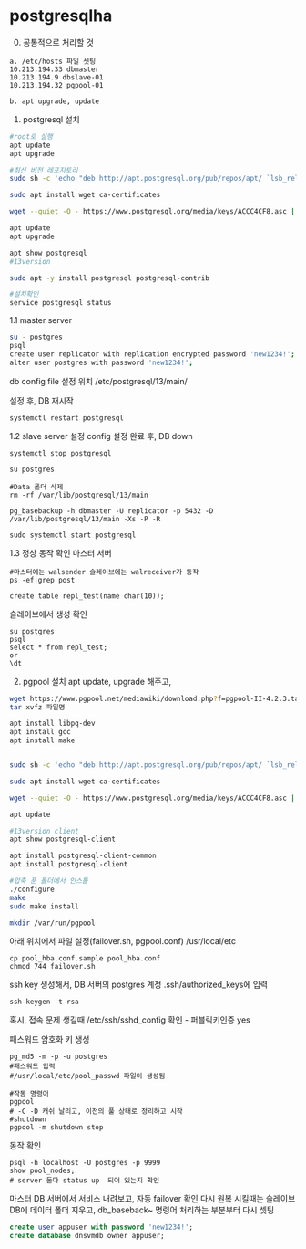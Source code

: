 # postgresqlha

0. 공통적으로 처리할 것
```
a. /etc/hosts 파일 셋팅
10.213.194.33 dbmaster
10.213.194.9 dbslave-01
10.213.194.32 pgpool-01

b. apt upgrade, update
```

1. postgresql 설치

```bash
#root로 실행
apt update
apt upgrade

#최신 버전 레포지토리
sudo sh -c 'echo "deb http://apt.postgresql.org/pub/repos/apt/ `lsb_release -cs`-pgdg main" >> /etc/apt/sources.list.d/pgdg.list'

sudo apt install wget ca-certificates

wget --quiet -O - https://www.postgresql.org/media/keys/ACCC4CF8.asc | sudo apt-key add -

apt update
apt upgrade

apt show postgresql
#13version 

sudo apt -y install postgresql postgresql-contrib

#설치확인
service postgresql status

```
1.1 master server
```bash
su - postgres
psql
create user replicator with replication encrypted password 'new1234!';
alter user postgres with password 'new1234!';
```
db config file 설정
위치
/etc/postgresql/13/main/

설정 후, DB 재시작
```
systemctl restart postgresql
```

1.2 slave server 설정
config 설정 완료 후, DB down
```
systemctl stop postgresql

su postgres

#Data 폴더 삭제
rm -rf /var/lib/postgresql/13/main

pg_basebackup -h dbmaster -U replicator -p 5432 -D /var/lib/postgresql/13/main -Xs -P -R

sudo systemctl start postgresql
```

1.3 정상 동작 확인
마스터 서버
```
#마스터에는 walsender 슬레이브에는 walreceiver가 동작
ps -ef|grep post

create table repl_test(name char(10));
```
슬레이브에서 생성 확인
```
su postgres
psql
select * from repl_test;
or
\dt
```

2. pgpool 설치
apt update, upgrade 해주고,
```bash
wget https://www.pgpool.net/mediawiki/download.php?f=pgpool-II-4.2.3.tar.gz
tar xvfz 파일명

apt install libpq-dev
apt install gcc
apt install make


sudo sh -c 'echo "deb http://apt.postgresql.org/pub/repos/apt/ `lsb_release -cs`-pgdg main" >> /etc/apt/sources.list.d/pgdg.list'

sudo apt install wget ca-certificates

wget --quiet -O - https://www.postgresql.org/media/keys/ACCC4CF8.asc | sudo apt-key add -

apt update

#13version client 
apt show postgresql-client

apt install postgresql-client-common
apt install postgresql-client

#압축 푼 폴더에서 인스톨
./configure
make
sudo make install

mkdir /var/run/pgpool
```

아래 위치에서 파일 설정(failover.sh, pgpool.conf)
/usr/local/etc
```
cp pool_hba.conf.sample pool_hba.conf
chmod 744 failover.sh
```

ssh key 생성해서, DB 서버의 postgres 계정 .ssh/authorized_keys에 입력
```
ssh-keygen -t rsa
```
혹시, 접속 문제 생길때 /etc/ssh/sshd_config 확인 - 퍼블릭키인증 yes


패스워드 암호화 키 생성
```
pg_md5 -m -p -u postgres
#패스워드 입력
#/usr/local/etc/pool_passwd 파일이 생성됨

```

```
#작동 명령어
pgpool
# -C -D 캐쉬 날리고, 이전의 풀 상태로 정리하고 시작
#shutdown
pgpool -m shutdown stop
```

동작 확인
```
psql -h localhost -U postgres -p 9999
show pool_nodes;
# server 둘다 status up  되어 있는지 확인
```

마스터 DB 서버에서 서비스 내려보고, 자동 failover 확인
다시 원복 시킬때는 슬레이브 DB에 데이터 폴더 지우고, db_baseback~ 명령어 처리하는 부분부터 다시 셋팅

```sql
create user appuser with password 'new1234!';
create database dnsvmdb owner appuser;
````





